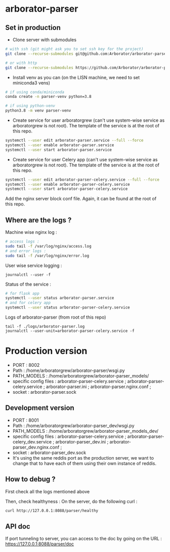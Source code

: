 # arborator-parser

## Set in production
- Clone server with submodules 
```bash
# with ssh (git might ask you to set ssh key for the project)
git clone --recurse-submodules git@github.com:Arborator/arborator-parser.git

# or with http
git clone --recurse-submodules https://github.com/Arborator/arborator-parser
```

- Install venv as you can (on the LISN machine, we need to set miniconda3 vens)

```bash
# if using conda/miniconda
conda create -n parser-venv python=3.8

# if using python-venv
python3.8 -m venv parser-venv
```

- Create service for user arboratorgrew (can't use system-wise service as arboratorgrew is not root). The template of the service is at the root of this repo.

```bash
systemctl --user edit arborator-parser.service --full --force
systemctl --user enable arborator-parser.service
systemctl --user start arborator-parser.service
```

- Create service for user Celery app (can't use system-wise service as arboratorgrew is not root). The template of the service is at the root of this repo.

```bash
systemctl --user edit arborator-parser-celery.service --full --force
systemctl --user enable arborator-parser-celery.service
systemctl --user start arborator-parser-celery.service
```

Add the nginx server block conf file. Again, it can be found at the root of this repo.

## Where are the logs ?
Machine wise nginx log :
```bash
# access logs :
sudo tail -f /var/log/nginx/access.log
# and error logs :
sudo tail -f /var/log/nginx/error.log
```

User wise service logging : 
```
journalctl --user -f
```


Status of the service :
```bash
# for flask app
systemctl --user status arborator-parser.service
# and for celery app
systemctl --user status arborator-parser-celery.service
```

Logs of arborator-parser (from root of this repo)
```
tail -f ./logs/arborator-parser.log
journalctl --user-unit=arborator-parser-celery.service -f
```

# Production version
- PORT : 8002
- Path : /home/arboratorgrew/arborator-parser/wsgi.py
- PATH_MODELS : /home/arboratorgrew/arborator-parser_models/
- specific config files : arborator-parser-celery.service ; arborator-parser-celery.service ; arborator-parser.ini ; arborator-parser.nginx.conf ; 
- socket : arborator-parser.sock

## Development version
- PORT : 8001
- Path : /home/arboratorgrew/arborator-parser_dev/wsgi.py
- PATH_MODELS : /home/arboratorgrew/arborator-parser_models_dev/
- specific config files : arborator-parser-celery.service ; arborator-parser-celery_dev.service ; arborator-parser_dev.ini ; arborator-parser_dev.nginx.conf ; 
- socket : arborator-parser_dev.sock
- It's using the same reddis port as the production server, we want to change that to have each of them using their own instance of reddis.


## How to debug ?
First check all the logs mentioned above

Then, check healthyness : On the server, do the following curl :
```bash
curl http://127.0.0.1:8088/parser/healthy
```

## API doc
If port tunneling to server, you can access to the doc by going on the URL : https://127.0.0.1:8088/parser/doc

